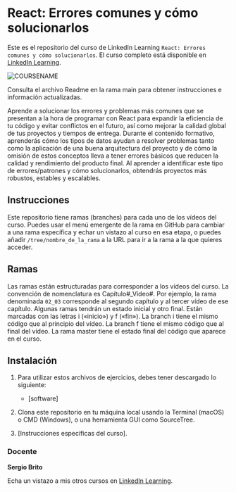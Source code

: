 # React: Errores comunes y cómo solucionarlos

Este es el repositorio del curso de LinkedIn Learning `React: Errores comunes y cómo solucionarlos`. El curso completo está disponible en [LinkedIn Learning][lil-course-url].

![COURSENAME][lil-thumbnail-url] 

Consulta el archivo Readme en la rama main para obtener instrucciones e información actualizadas.

Aprende a solucionar los errores y problemas más comunes que se presentan a la hora de programar con React para expandir la eficiencia de tu código y evitar conflictos en el futuro, así como mejorar la calidad global de tus proyectos y tiempos de entrega. Durante el contenido formativo, aprenderás cómo los tipos de datos ayudan a resolver problemas tanto como la aplicación de una buena arquitectura del proyecto y de cómo la omisión de estos conceptos lleva a tener errores básicos que reducen la calidad y rendimiento del producto final. Al aprender a identificar este tipo de errores/patrones y cómo solucionarlos, obtendrás proyectos más robustos, estables y escalables.

## Instrucciones

Este repositorio tiene ramas (branches) para cada uno de los vídeos del curso. Puedes usar el menú emergente de la rama en GitHub para cambiar a una rama específica y echar un vistazo al curso en esa etapa, o puedes añadir `/tree/nombre_de_la_rama` a la URL para ir a la rama a la que quieres acceder.

## Ramas

Las ramas están estructuradas para corresponder a los vídeos del curso. La convención de nomenclatura es Capítulo#_Vídeo#. Por ejemplo, la rama denominada `02_03` corresponde al segundo capítulo y al tercer vídeo de ese capítulo. Algunas ramas tendrán un estado inicial y otro final. Están marcadas con las letras i («inicio») y f («fin»). La branch i tiene el mismo código que al principio del vídeo. La branch f tiene el mismo código que al final del vídeo. La rama master tiene el estado final del código que aparece en el curso.

## Instalación

1. Para utilizar estos archivos de ejercicios, debes tener descargado lo siguiente:
   - [software]

2. Clona este repositorio en tu máquina local usando la Terminal (macOS) o CMD (Windows), o una herramienta GUI como SourceTree.
3. [Instrucciones específicas del curso].

### Docente

**Sergio Brito**

Echa un vistazo a mis otros cursos en [LinkedIn Learning](https://www.linkedin.com/learning/instructors/sergio-brito).

[0]: # (Replace these placeholder URLs with actual course URLs)
[lil-course-url]: https://www.linkedin.com/learning/react-errores-comunes-y-como-solucionarlos/errores-en-react
[lil-thumbnail-url]: https://cdn.lynda.com/course/2928135/2928135-1654163622027-16x9.jpg
